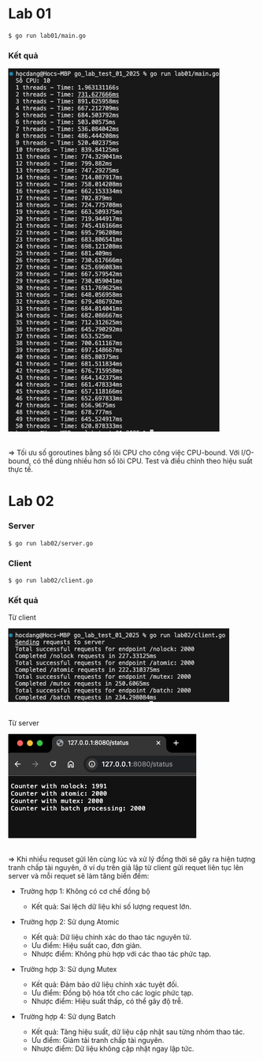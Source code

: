 # Lab 01

```
$ go run lab01/main.go
```
### Kết quả

<div>
    <img src="./img/lab01/01.png">
    </br></br>
</div>


=> Tối ưu số goroutines bằng số lõi CPU cho công việc CPU-bound. Với I/O-bound, có thể dùng nhiều hơn số lõi CPU. Test và điều chỉnh theo hiệu suất thực tế.



# Lab 02
### Server
```
$ go run lab02/server.go
```

### Client
```
$ go run lab02/client.go
```

### Kết quả
Từ client

<div>
    <img src="./img/lab02/client-01.png">
    </br></br>
</div>

Từ server

<div>
    <img src="./img/lab02/server-01.png">
    </br></br>
</div>

=> Khi nhiều requset gửi lên cùng lúc và xử lý đồng thời sẽ gây ra hiện tượng tranh chấp tài nguyên, ở ví dụ trên giả lập từ client gửi requet liên tục lên server và mỗi requet sẽ làm tăng biến đếm:

- Trường hợp 1: Không có cơ chế đồng bộ
  + Kết quả: Sai lệch dữ liệu khi số lượng request lớn.

- Trường hợp 2: Sử dụng Atomic
  + Kết quả: Dữ liệu chính xác do thao tác nguyên tử.
  + Ưu điểm: Hiệu suất cao, đơn giản.
  + Nhược điểm: Không phù hợp với các thao tác phức tạp.

- Trường hợp 3: Sử dụng Mutex
  + Kết quả: Đảm bảo dữ liệu chính xác tuyệt đối.
  + Ưu điểm: Đồng bộ hóa tốt cho các logic phức tạp.
  + Nhược điểm: Hiệu suất thấp, có thể gây độ trễ.

- Trường hợp 4: Sử dụng Batch
  + Kết quả: Tăng hiệu suất, dữ liệu cập nhật sau từng nhóm thao tác.
  + Ưu điểm: Giảm tải tranh chấp tài nguyên.
  + Nhược điểm: Dữ liệu không cập nhật ngay lập tức.